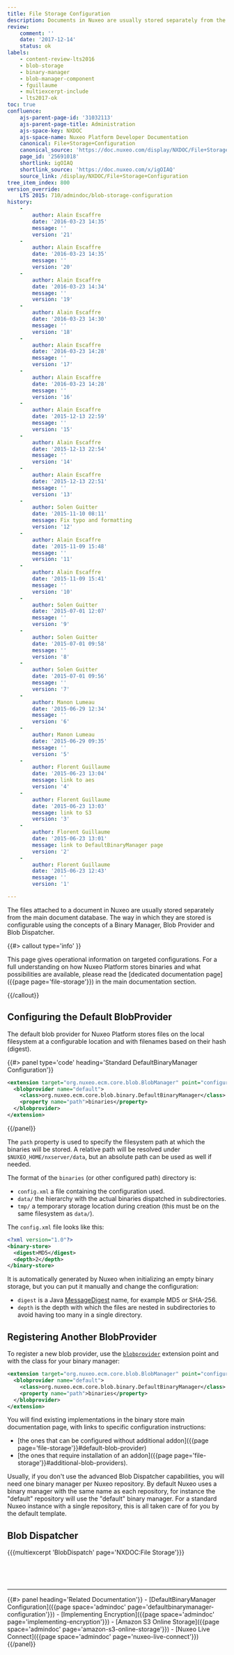 ```yaml
---
title: File Storage Configuration
description: Documents in Nuxeo are usually stored separately from the main document database. The way in which they are stored is configurable using the different concepts.
review:
    comment: ''
    date: '2017-12-14'
    status: ok
labels:
    - content-review-lts2016
    - blob-storage
    - binary-manager
    - blob-manager-component
    - fguillaume
    - multiexcerpt-include
    - lts2017-ok
toc: true
confluence:
    ajs-parent-page-id: '31032113'
    ajs-parent-page-title: Administration
    ajs-space-key: NXDOC
    ajs-space-name: Nuxeo Platform Developer Documentation
    canonical: File+Storage+Configuration
    canonical_source: 'https://doc.nuxeo.com/display/NXDOC/File+Storage+Configuration'
    page_id: '25691018'
    shortlink: igOIAQ
    shortlink_source: 'https://doc.nuxeo.com/x/igOIAQ'
    source_link: /display/NXDOC/File+Storage+Configuration
tree_item_index: 800
version_override:
    LTS 2015: 710/admindoc/blob-storage-configuration
history:
    -
        author: Alain Escaffre
        date: '2016-03-23 14:35'
        message: ''
        version: '21'
    -
        author: Alain Escaffre
        date: '2016-03-23 14:35'
        message: ''
        version: '20'
    -
        author: Alain Escaffre
        date: '2016-03-23 14:34'
        message: ''
        version: '19'
    -
        author: Alain Escaffre
        date: '2016-03-23 14:30'
        message: ''
        version: '18'
    -
        author: Alain Escaffre
        date: '2016-03-23 14:28'
        message: ''
        version: '17'
    -
        author: Alain Escaffre
        date: '2016-03-23 14:28'
        message: ''
        version: '16'
    -
        author: Alain Escaffre
        date: '2015-12-13 22:59'
        message: ''
        version: '15'
    -
        author: Alain Escaffre
        date: '2015-12-13 22:54'
        message: ''
        version: '14'
    -
        author: Alain Escaffre
        date: '2015-12-13 22:51'
        message: ''
        version: '13'
    -
        author: Solen Guitter
        date: '2015-11-10 08:11'
        message: Fix typo and formatting
        version: '12'
    -
        author: Alain Escaffre
        date: '2015-11-09 15:48'
        message: ''
        version: '11'
    -
        author: Alain Escaffre
        date: '2015-11-09 15:41'
        message: ''
        version: '10'
    -
        author: Solen Guitter
        date: '2015-07-01 12:07'
        message: ''
        version: '9'
    -
        author: Solen Guitter
        date: '2015-07-01 09:58'
        message: ''
        version: '8'
    -
        author: Solen Guitter
        date: '2015-07-01 09:56'
        message: ''
        version: '7'
    -
        author: Manon Lumeau
        date: '2015-06-29 12:34'
        message: ''
        version: '6'
    -
        author: Manon Lumeau
        date: '2015-06-29 09:35'
        message: ''
        version: '5'
    -
        author: Florent Guillaume
        date: '2015-06-23 13:04'
        message: link to aes
        version: '4'
    -
        author: Florent Guillaume
        date: '2015-06-23 13:03'
        message: link to S3
        version: '3'
    -
        author: Florent Guillaume
        date: '2015-06-23 13:01'
        message: link to DefaultBinaryManager﻿ page
        version: '2'
    -
        author: Florent Guillaume
        date: '2015-06-23 12:43'
        message: ''
        version: '1'

---
```

The files attached to a document in Nuxeo are usually stored separately from the main document database. The way in which they are stored is configurable using the concepts of a Binary Manager, Blob Provider and Blob Dispatcher.

{{#> callout type='info' }}

This page gives operational information on targeted configurations. For a full understanding on how Nuxeo Platform stores binaries and what possibilities are available, please read the [dedicated documentation page]({{page page='file-storage'}}) in the main documentation section.

{{/callout}}

## Configuring the Default BlobProvider

The default blob provider for Nuxeo Platform stores files on the local filesystem at a configurable location and with filenames based on their hash (digest).

{{#> panel type='code' heading='Standard DefaultBinaryManager Configuration'}}
```xml
<extension target="org.nuxeo.ecm.core.blob.BlobManager" point="configuration">
  <blobprovider name="default">
    <class>org.nuxeo.ecm.core.blob.binary.DefaultBinaryManager</class>
    <property name="path">binaries</property>
  </blobprovider>
</extension>
```
{{/panel}}

The `path` property is used to specify the filesystem path at which the binaries will be stored. A relative path will be resolved under `$NUXEO_HOME/nxserver/data`, but an absolute path can be used as well if needed.

The format of the `binaries`&nbsp;(or other configured path) directory is:

*   `config.xml` a file containing the configuration used.
*   `data/`&nbsp;the hierarchy with the actual binaries dispatched in subdirectories.
*   `tmp/`&nbsp;a temporary storage location during creation (this must be on the same filesystem as `data/`).

The `config.xml`&nbsp;file looks like this:

```xml
<?xml version="1.0"?>
<binary-store>
  <digest>MD5</digest>
  <depth>2</depth>
</binary-store>
```

It is automatically generated by Nuxeo when initializing an empty binary storage, but you can put it manually and change the configuration:

*   `digest`&nbsp;is a Java [MessageDigest](https://docs.oracle.com/javase/8/docs/technotes/guides/security/StandardNames.html#MessageDigest) name, for example MD5 or SHA-256.&nbsp;
*   `depth` is the depth with which the files are nested in subdirectories to avoid having too many in a single directory.

## Registering Another BlobProvider

To register a new blob provider, use the [`blobprovider`](http://explorer.nuxeo.com/nuxeo/site/distribution/latest/viewExtensionPoint/org.nuxeo.ecm.core.blob.BlobManager--configuration) extension point and with the class for your binary manager:

```xml
<extension target="org.nuxeo.ecm.core.blob.BlobManager" point="configuration">
  <blobprovider name="default">
    <class>org.nuxeo.ecm.core.blob.binary.DefaultBinaryManager</class>
    <property name="path">binaries</property>
  </blobprovider>
</extension>
```

You will find existing implementations in the binary store main documentation page, with links to specific configuration instructions:

*   [the ones that can be configured without additional addon]({{page page='file-storage'}}#default-blob-provider)
*   [the ones that require installation of an addon]({{page page='file-storage'}}#additional-blob-providers).

Usually, if you don't use the advanced Blob Dispatcher capabilities, you will need one binary manager per Nuxeo repository. By default Nuxeo uses a binary manager with the same name as each repository, for instance the "default" repository will use the "default" binary manager. For a standard Nuxeo instance with a single repository, this is all taken care of for you by the default template.

## Blob Dispatcher

{{{multiexcerpt 'BlobDispatch' page='NXDOC:File Storage'}}}

&nbsp;

&nbsp;

---

<div class="row" data-equalizer data-equalize-on="medium"><div class="column medium-6">{{#> panel heading='Related Documentation'}}
- [DefaultBinaryManager Configuration]({{page space='admindoc' page='defaultbinarymanager-configuration'}})
- [Implementing Encryption]({{page space='admindoc' page='implementing-encryption'}})
- [Amazon S3 Online Storage]({{page space='admindoc' page='amazon-s3-online-storage'}})
- [Nuxeo Live Connect]({{page space='admindoc' page='nuxeo-live-connect'}})
{{/panel}}</div><div class="column medium-6">
</div></div>
